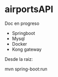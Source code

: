 # airportsAPI
Doc en progreso

* Springboot
* Mysql
* Docker
* Kong gateway

Desde la raiz:

mvn spring-boot:run
